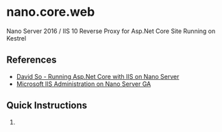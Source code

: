
# nano.core.web

Nano Server 2016 / IIS 10 Reverse Proxy for Asp.Net Core Site Running on Kestrel

## References

- [David So - Running Asp.Net Core with IIS on Nano Server](https://blogs.iis.net/davidso/nano/aspnet)
- [Microsoft IIS Administration on Nano Server GA](https://blogs.iis.net/adminapi/microsoft-iis-administration-on-nano-server)

## Quick Instructions
1. 
